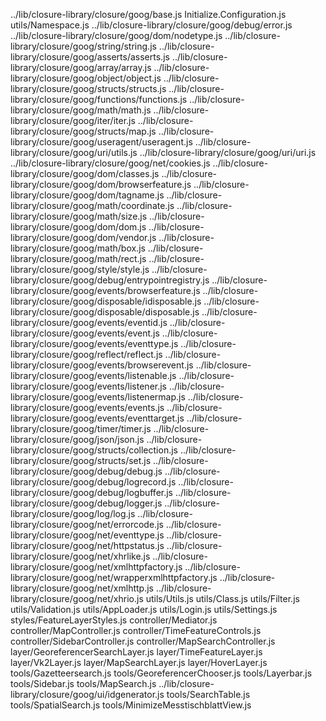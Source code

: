 ../lib/closure-library/closure/goog/base.js
Initialize.Configuration.js
utils/Namespace.js
../lib/closure-library/closure/goog/debug/error.js
../lib/closure-library/closure/goog/dom/nodetype.js
../lib/closure-library/closure/goog/string/string.js
../lib/closure-library/closure/goog/asserts/asserts.js
../lib/closure-library/closure/goog/array/array.js
../lib/closure-library/closure/goog/object/object.js
../lib/closure-library/closure/goog/structs/structs.js
../lib/closure-library/closure/goog/functions/functions.js
../lib/closure-library/closure/goog/math/math.js
../lib/closure-library/closure/goog/iter/iter.js
../lib/closure-library/closure/goog/structs/map.js
../lib/closure-library/closure/goog/useragent/useragent.js
../lib/closure-library/closure/goog/uri/utils.js
../lib/closure-library/closure/goog/uri/uri.js
../lib/closure-library/closure/goog/net/cookies.js
../lib/closure-library/closure/goog/dom/classes.js
../lib/closure-library/closure/goog/dom/browserfeature.js
../lib/closure-library/closure/goog/dom/tagname.js
../lib/closure-library/closure/goog/math/coordinate.js
../lib/closure-library/closure/goog/math/size.js
../lib/closure-library/closure/goog/dom/dom.js
../lib/closure-library/closure/goog/dom/vendor.js
../lib/closure-library/closure/goog/math/box.js
../lib/closure-library/closure/goog/math/rect.js
../lib/closure-library/closure/goog/style/style.js
../lib/closure-library/closure/goog/debug/entrypointregistry.js
../lib/closure-library/closure/goog/events/browserfeature.js
../lib/closure-library/closure/goog/disposable/idisposable.js
../lib/closure-library/closure/goog/disposable/disposable.js
../lib/closure-library/closure/goog/events/eventid.js
../lib/closure-library/closure/goog/events/event.js
../lib/closure-library/closure/goog/events/eventtype.js
../lib/closure-library/closure/goog/reflect/reflect.js
../lib/closure-library/closure/goog/events/browserevent.js
../lib/closure-library/closure/goog/events/listenable.js
../lib/closure-library/closure/goog/events/listener.js
../lib/closure-library/closure/goog/events/listenermap.js
../lib/closure-library/closure/goog/events/events.js
../lib/closure-library/closure/goog/events/eventtarget.js
../lib/closure-library/closure/goog/timer/timer.js
../lib/closure-library/closure/goog/json/json.js
../lib/closure-library/closure/goog/structs/collection.js
../lib/closure-library/closure/goog/structs/set.js
../lib/closure-library/closure/goog/debug/debug.js
../lib/closure-library/closure/goog/debug/logrecord.js
../lib/closure-library/closure/goog/debug/logbuffer.js
../lib/closure-library/closure/goog/debug/logger.js
../lib/closure-library/closure/goog/log/log.js
../lib/closure-library/closure/goog/net/errorcode.js
../lib/closure-library/closure/goog/net/eventtype.js
../lib/closure-library/closure/goog/net/httpstatus.js
../lib/closure-library/closure/goog/net/xhrlike.js
../lib/closure-library/closure/goog/net/xmlhttpfactory.js
../lib/closure-library/closure/goog/net/wrapperxmlhttpfactory.js
../lib/closure-library/closure/goog/net/xmlhttp.js
../lib/closure-library/closure/goog/net/xhrio.js
utils/Utils.js
utils/Class.js
utils/Filter.js
utils/Validation.js
utils/AppLoader.js
utils/Login.js
utils/Settings.js
styles/FeatureLayerStyles.js
controller/Mediator.js
controller/MapController.js
controller/TimeFeatureControls.js
controller/SidebarController.js
controller/MapSearchController.js
layer/GeoreferencerSearchLayer.js
layer/TimeFeatureLayer.js
layer/Vk2Layer.js
layer/MapSearchLayer.js
layer/HoverLayer.js
tools/Gazetteersearch.js
tools/GeoreferencerChooser.js
tools/Layerbar.js
tools/Sidebar.js
tools/MapSearch.js
../lib/closure-library/closure/goog/ui/idgenerator.js
tools/SearchTable.js
tools/SpatialSearch.js
tools/MinimizeMesstischblattView.js
